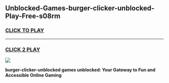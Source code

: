 
## Unblocked-Games-burger-clicker-unblocked-Play-Free-s08rm
<h3>
<a href="https://premium76.site?title=burger-clicker-unblocked&ref=18A1">CLICK TO PLAY</a></h3>
<hr>

<h3>
<a href="https://premium76.site?title=burger-clicker-unblocked&ref=18A1">CLICK 2 PLAY</a>
  
</h3>

<a href="https://premium76.site?title=burger-clicker-unblocked&ref=18A1"><img src="https://clearcache.store/games.png"></a>


**burger-clicker-unblocked games unblocked: Your Gateway to Fun and Accessible Online Gaming**

